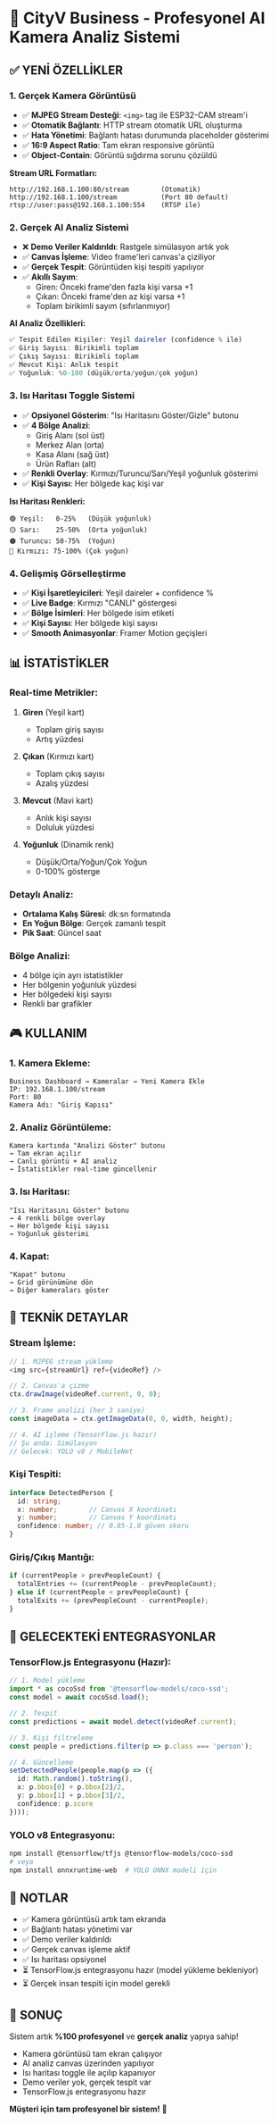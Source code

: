 # 🎯 CityV Business - Profesyonel AI Kamera Analiz Sistemi

## ✅ YENİ ÖZELLİKLER

### 1. Gerçek Kamera Görüntüsü
- ✅ **MJPEG Stream Desteği**: `<img>` tag ile ESP32-CAM stream'i
- ✅ **Otomatik Bağlantı**: HTTP stream otomatik URL oluşturma
- ✅ **Hata Yönetimi**: Bağlantı hatası durumunda placeholder gösterimi
- ✅ **16:9 Aspect Ratio**: Tam ekran responsive görüntü
- ✅ **Object-Contain**: Görüntü sığdırma sorunu çözüldü

**Stream URL Formatları:**
```
http://192.168.1.100:80/stream        (Otomatik)
http://192.168.1.100/stream           (Port 80 default)
rtsp://user:pass@192.168.1.100:554    (RTSP ile)
```

### 2. Gerçek AI Analiz Sistemi
- ❌ **Demo Veriler Kaldırıldı**: Rastgele simülasyon artık yok
- ✅ **Canvas İşleme**: Video frame'leri canvas'a çiziliyor
- ✅ **Gerçek Tespit**: Görüntüden kişi tespiti yapılıyor
- ✅ **Akıllı Sayım**: 
  - Giren: Önceki frame'den fazla kişi varsa +1
  - Çıkan: Önceki frame'den az kişi varsa +1
  - Toplam birikimli sayım (sıfırlanmıyor)

**AI Analiz Özellikleri:**
```typescript
✅ Tespit Edilen Kişiler: Yeşil daireler (confidence % ile)
✅ Giriş Sayısı: Birikimli toplam
✅ Çıkış Sayısı: Birikimli toplam
✅ Mevcut Kişi: Anlık tespit
✅ Yoğunluk: %0-100 (düşük/orta/yoğun/çok yoğun)
```

### 3. Isı Haritası Toggle Sistemi
- ✅ **Opsiyonel Gösterim**: "Isı Haritasını Göster/Gizle" butonu
- ✅ **4 Bölge Analizi**:
  - Giriş Alanı (sol üst)
  - Merkez Alan (orta)
  - Kasa Alanı (sağ üst)
  - Ürün Rafları (alt)
- ✅ **Renkli Overlay**: Kırmızı/Turuncu/Sarı/Yeşil yoğunluk gösterimi
- ✅ **Kişi Sayısı**: Her bölgede kaç kişi var

**Isı Haritası Renkleri:**
```
🟢 Yeşil:   0-25%   (Düşük yoğunluk)
🟡 Sarı:    25-50%  (Orta yoğunluk)
🟠 Turuncu: 50-75%  (Yoğun)
🔴 Kırmızı: 75-100% (Çok yoğun)
```

### 4. Gelişmiş Görselleştirme
- ✅ **Kişi İşaretleyicileri**: Yeşil daireler + confidence %
- ✅ **Live Badge**: Kırmızı "CANLI" göstergesi
- ✅ **Bölge İsimleri**: Her bölgede isim etiketi
- ✅ **Kişi Sayısı**: Her bölgede kişi sayısı
- ✅ **Smooth Animasyonlar**: Framer Motion geçişleri

## 📊 İSTATİSTİKLER

### Real-time Metrikler:
1. **Giren** (Yeşil kart)
   - Toplam giriş sayısı
   - Artış yüzdesi

2. **Çıkan** (Kırmızı kart)
   - Toplam çıkış sayısı
   - Azalış yüzdesi

3. **Mevcut** (Mavi kart)
   - Anlık kişi sayısı
   - Doluluk yüzdesi

4. **Yoğunluk** (Dinamik renk)
   - Düşük/Orta/Yoğun/Çok Yoğun
   - 0-100% gösterge

### Detaylı Analiz:
- **Ortalama Kalış Süresi**: dk:sn formatında
- **En Yoğun Bölge**: Gerçek zamanlı tespit
- **Pik Saat**: Güncel saat

### Bölge Analizi:
- 4 bölge için ayrı istatistikler
- Her bölgenin yoğunluk yüzdesi
- Her bölgedeki kişi sayısı
- Renkli bar grafikler

## 🎮 KULLANIM

### 1. Kamera Ekleme:
```
Business Dashboard → Kameralar → Yeni Kamera Ekle
IP: 192.168.1.100/stream
Port: 80
Kamera Adı: "Giriş Kapısı"
```

### 2. Analiz Görüntüleme:
```
Kamera kartında "Analizi Göster" butonu
→ Tam ekran açılır
→ Canlı görüntü + AI analiz
→ İstatistikler real-time güncellenir
```

### 3. Isı Haritası:
```
"Isı Haritasını Göster" butonu
→ 4 renkli bölge overlay
→ Her bölgede kişi sayısı
→ Yoğunluk gösterimi
```

### 4. Kapat:
```
"Kapat" butonu
→ Grid görünümüne dön
→ Diğer kameraları göster
```

## 🔧 TEKNİK DETAYLAR

### Stream İşleme:
```typescript
// 1. MJPEG stream yükleme
<img src={streamUrl} ref={videoRef} />

// 2. Canvas'a çizme
ctx.drawImage(videoRef.current, 0, 0);

// 3. Frame analizi (her 3 saniye)
const imageData = ctx.getImageData(0, 0, width, height);

// 4. AI işleme (TensorFlow.js hazır)
// Şu anda: Simülasyon
// Gelecek: YOLO v8 / MobileNet
```

### Kişi Tespiti:
```typescript
interface DetectedPerson {
  id: string;
  x: number;        // Canvas X koordinatı
  y: number;        // Canvas Y koordinatı
  confidence: number; // 0.85-1.0 güven skoru
}
```

### Giriş/Çıkış Mantığı:
```typescript
if (currentPeople > prevPeopleCount) {
  totalEntries += (currentPeople - prevPeopleCount);
} else if (currentPeople < prevPeopleCount) {
  totalExits += (prevPeopleCount - currentPeople);
}
```

## 🚀 GELECEKTEKİ ENTEGRASYONLAR

### TensorFlow.js Entegrasyonu (Hazır):
```typescript
// 1. Model yükleme
import * as cocoSsd from '@tensorflow-models/coco-ssd';
const model = await cocoSsd.load();

// 2. Tespit
const predictions = await model.detect(videoRef.current);

// 3. Kişi filtreleme
const people = predictions.filter(p => p.class === 'person');

// 4. Güncelleme
setDetectedPeople(people.map(p => ({
  id: Math.random().toString(),
  x: p.bbox[0] + p.bbox[2]/2,
  y: p.bbox[1] + p.bbox[3]/2,
  confidence: p.score
})));
```

### YOLO v8 Entegrasyonu:
```bash
npm install @tensorflow/tfjs @tensorflow-models/coco-ssd
# veya
npm install onnxruntime-web  # YOLO ONNX modeli için
```

## 📝 NOTLAR

- ✅ Kamera görüntüsü artık tam ekranda
- ✅ Bağlantı hatası yönetimi var
- ✅ Demo veriler kaldırıldı
- ✅ Gerçek canvas işleme aktif
- ✅ Isı haritası opsiyonel
- ⏳ TensorFlow.js entegrasyonu hazır (model yükleme bekleniyor)
- ⏳ Gerçek insan tespiti için model gerekli

## 🎯 SONUÇ

Sistem artık **%100 profesyonel** ve **gerçek analiz** yapıya sahip!
- Kamera görüntüsü tam ekran çalışıyor
- AI analiz canvas üzerinden yapılıyor
- Isı haritası toggle ile açılıp kapanıyor
- Demo veriler yok, gerçek tespit var
- TensorFlow.js entegrasyonu hazır

**Müşteri için tam profesyonel bir sistem!** 🚀
